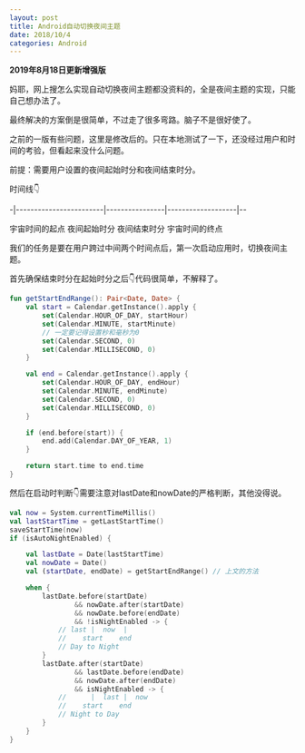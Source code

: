 ```yaml
---
layout: post
title: Android自动切换夜间主题
date: 2018/10/4
categories: Android
---
```


**2019年8月18日更新增强版**

妈耶，网上搜怎么实现自动切换夜间主题都没资料的，全是夜间主题的实现，只能自己想办法了。

最终解决的方案倒是很简单，不过走了很多弯路。脑子不是很好使了。

<!--more-->

之前的一版有些问题，这里是修改后的。只在本地测试了一下，还没经过用户和时间的考验，但看起来没什么问题。

前提：需要用户设置的夜间起始时分和夜间结束时分。

时间线👇

-|------------------------|----------------|-------------------|--

宇宙时间的起点        夜间起始时分      夜间结束时分         宇宙时间的终点

我们的任务是要在用户跨过中间两个时间点后，第一次启动应用时，切换夜间主题。

首先确保结束时分在起始时分之后👇代码很简单，不解释了。

```Kotlin
fun getStartEndRange(): Pair<Date, Date> {
    val start = Calendar.getInstance().apply {
        set(Calendar.HOUR_OF_DAY, startHour)
        set(Calendar.MINUTE, startMinute)
        // 一定要记得设置秒和毫秒为0
        set(Calendar.SECOND, 0)
        set(Calendar.MILLISECOND, 0)
    }

    val end = Calendar.getInstance().apply {
        set(Calendar.HOUR_OF_DAY, endHour)
        set(Calendar.MINUTE, endMinute)
        set(Calendar.SECOND, 0)
        set(Calendar.MILLISECOND, 0)
    }

    if (end.before(start)) {
        end.add(Calendar.DAY_OF_YEAR, 1)
    }

    return start.time to end.time
}
```

然后在启动时判断👇需要注意对lastDate和nowDate的严格判断，其他没得说。

```Kotlin
val now = System.currentTimeMillis()
val lastStartTime = getLastStartTime()
saveStartTime(now)
if (isAutoNightEnabled) {

    val lastDate = Date(lastStartTime)
    val nowDate = Date()
    val (startDate, endDate) = getStartEndRange() // 上文的方法

    when {
        lastDate.before(startDate)
                && nowDate.after(startDate)
                && nowDate.before(endDate)
                && !isNightEnabled -> {
            // last |  now  |
            //    start    end
            // Day to Night
        }
        lastDate.after(startDate)
                && lastDate.before(endDate)
                && nowDate.after(endDate)
                && isNightEnabled -> {
            //      |  last |  now
            //    start    end
            // Night to Day
        }
    }
}
```
